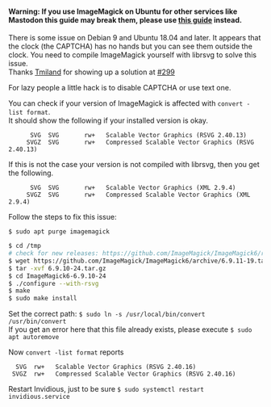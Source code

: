 #### Warning: If you use ImageMagick on Ubuntu for other services like Mastodon this guide may break them, please use [this guide](https://linuxconfig.org/how-to-install-imagemagick-7-on-ubuntu-18-04-linux) instead.
There is some issue on Debian 9 and Ubuntu 18.04 and later. It appears that the clock (the CAPTCHA) has no hands but you can see them outside the clock. You need to compile ImageMagick yourself with librsvg to solve this issue.  
Thanks [Tmiland](https://github.com/tmiland) for showing up a solution at [#299](https://github.com/omarroth/invidious/issues/299)

For lazy people a little hack is to disable CAPTCHA or use text one.  

You can check if your version of ImageMagick is affected with `convert -list format`.  
It should show the following if your installed version is okay.
```
      SVG  SVG       rw+   Scalable Vector Graphics (RSVG 2.40.13)
     SVGZ  SVG       rw+   Compressed Scalable Vector Graphics (RSVG 2.40.13)
```

If this is not the case your version is not compiled with librsvg, then you get the following.
```
      SVG  SVG       rw+   Scalable Vector Graphics (XML 2.9.4)
     SVGZ  SVG       rw+   Compressed Scalable Vector Graphics (XML 2.9.4)
```

Follow the steps to fix this issue:

`$ sudo apt purge imagemagick`

```bash
$ cd /tmp
# check for new releases: https://github.com/ImageMagick/ImageMagick6/releases
$ wget https://github.com/ImageMagick/ImageMagick6/archive/6.9.11-19.tar.gz
$ tar -xvf 6.9.10-24.tar.gz
$ cd ImageMagick6-6.9.10-24
$ ./configure --with-rsvg
$ make
$ sudo make install
```

Set the correct path: `$ sudo ln -s /usr/local/bin/convert /usr/bin/convert`  
If you get an error here that this file already exists, please execute `$ sudo apt autoremove`

Now `convert -list format` reports

      SVG  rw+   Scalable Vector Graphics (RSVG 2.40.16)
     SVGZ  rw+   Compressed Scalable Vector Graphics (RSVG 2.40.16)

Restart Invidious, just to be sure `$ sudo systemctl restart invidious.service`
